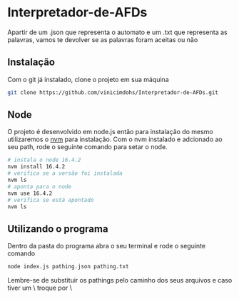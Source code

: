 # Interpretador-de-AFDs

Apartir de um .json que representa o automato e um .txt que representa as palavras, vamos te devolver se as palavras foram aceitas ou não

## Instalação
Com o git já instalado, clone o projeto em sua máquina
```bash
git clone https://github.com/vinicimdohs/Interpretador-de-AFDs.git
```

## Node
O projeto é desenvolvido em node.js então para instalação do mesmo utilizaremos o [nvm](https://github.com/nvm-sh/nvm) para instalação. 
Com o nvm instalado e adcionado ao seu path, rode o seguinte comando para setar o node.
```bash
# instala o node 16.4.2
nvm install 16.4.2
# verifica se a versão foi instalada
nvm ls
# aponta para o node
nvm use 16.4.2
# verifica se está apontado
nvm ls
```

## Utilizando o programa
Dentro da pasta do programa abra o seu terminal e rode o seguinte comando
```bash
node index.js pathing.json pathing.txt
```
Lembre-se de substituir os pathings pelo caminho dos seus arquivos e caso tiver um \ troque por \\
